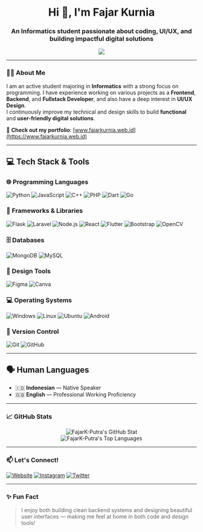 <h1 align="center">Hi 👋, I'm Fajar Kurnia</h1>
<h3 align="center">An Informatics student passionate about coding, UI/UX, and building impactful digital solutions</h3>

<p align="center">
  <img src="https://readme-typing-svg.herokuapp.com?font=Fira+Code&size=20&pause=1000&center=true&vCenter=true&width=435&lines=Welcome+to+my+GitHub+profile!" />
</p>

---

### 👨‍💻 About Me

I am an active student majoring in **Informatics** with a strong focus on programming. I have experience working on various projects as a **Frontend**, **Backend**, and **Fullstack Developer**, and also have a deep interest in **UI/UX Design**.  
I continuously improve my technical and design skills to build **functional** and **user-friendly digital solutions**.

🔗 **Check out my portfolio**: [www.fajarkurnia.web.id](https://www.fajarkurnia.web.id)

---

## 💻 Tech Stack & Tools

### 🌐 Programming Languages
![Python](https://img.shields.io/badge/Python-3776AB?style=for-the-badge&logo=python&logoColor=white)
![JavaScript](https://img.shields.io/badge/JavaScript-FCDC00?style=for-the-badge&logo=javascript&logoColor=black)
![C++](https://img.shields.io/badge/C++-00599C?style=for-the-badge&logo=c%2B%2B&logoColor=white)
![PHP](https://img.shields.io/badge/PHP-777BB4?style=for-the-badge&logo=php&logoColor=white)
![Dart](https://img.shields.io/badge/Dart-0175C2?style=for-the-badge&logo=dart&logoColor=white)
![Go](https://img.shields.io/badge/Go-00ADD8?style=for-the-badge&logo=go&logoColor=white)

### 🚀 Frameworks & Libraries
![Flask](https://img.shields.io/badge/Flask-000000?style=for-the-badge&logo=flask&logoColor=white)
![Laravel](https://img.shields.io/badge/Laravel-FF2D20?style=for-the-badge&logo=laravel&logoColor=white)
![Node.js](https://img.shields.io/badge/Node.js-339933?style=for-the-badge&logo=node.js&logoColor=white)
![React](https://img.shields.io/badge/React-61DAFB?style=for-the-badge&logo=react&logoColor=black)
![Flutter](https://img.shields.io/badge/Flutter-02569B?style=for-the-badge&logo=flutter&logoColor=white)
![Bootstrap](https://img.shields.io/badge/Bootstrap-563D7C?style=for-the-badge&logo=bootstrap&logoColor=white)
![OpenCV](https://img.shields.io/badge/OpenCV-5C3EE8?style=for-the-badge&logo=opencv&logoColor=white)

### 🗄️ Databases
![MongoDB](https://img.shields.io/badge/MongoDB-4EA94B?style=for-the-badge&logo=mongodb&logoColor=white)
![MySQL](https://img.shields.io/badge/MySQL-00758F?style=for-the-badge&logo=mysql&logoColor=white)

### 🎨 Design Tools
![Figma](https://img.shields.io/badge/Figma-F24E1E?style=for-the-badge&logo=figma&logoColor=white)
![Canva](https://img.shields.io/badge/Canva-00C4CC?style=for-the-badge&logo=canva&logoColor=white)

### 💻 Operating Systems
![Windows](https://img.shields.io/badge/Windows-0078D7?style=for-the-badge&logo=windows&logoColor=white)
![Linux](https://img.shields.io/badge/Linux-FCC624?style=for-the-badge&logo=linux&logoColor=black)
![Ubuntu](https://img.shields.io/badge/Ubuntu-E95420?style=for-the-badge&logo=ubuntu&logoColor=white)
![Android](https://img.shields.io/badge/Android-3DDC84?style=for-the-badge&logo=android&logoColor=white)

### 🔧 Version Control
![Git](https://img.shields.io/badge/Git-F05032?style=for-the-badge&logo=git&logoColor=white)
![GitHub](https://img.shields.io/badge/GitHub-181717?style=for-the-badge&logo=github&logoColor=white)

---

## 🗣 Human Languages

- 🇮🇩 **Indonesian** — Native Speaker  
- 🇬🇧 **English** — Professional Working Proficiency

---

### 📈 GitHub Stats

<p align="center">
  <img src="https://github-readme-stats.vercel.app/api?username=FajarK-Putra&show_icons=true&theme=radical" alt="FajarK-Putra's GitHub Stat" />
  <br/>
  <img src="https://github-readme-stats.vercel.app/api/top-langs/?username=FajarK-Putra&layout=compact&theme=radical" alt="FajarK-Putra's Top Languages" />
</p>

---

### 📫 Let's Connect!

[![Website](https://img.shields.io/badge/Website-www.fajarkurnia.web.id-blue?style=flat-square&logo=google-chrome)](https://www.fajarkurnia.web.id)
[![Instagram](https://img.shields.io/badge/Instagram-fjrkurniaa_-E4405F?style=flat-square&logo=instagram&logoColor=white)](https://www.instagram.com/fjrkurniaa_/)
[![Twitter](https://img.shields.io/badge/Twitter-@fjrkurniaa_-1DA1F2?style=flat-square&logo=twitter&logoColor=white)](https://x.com/fjrkurniaa_)

<!-- Tambahkan LinkedIn dan Email jika tersedia -->

---

### ✨ Fun Fact

> I enjoy both building clean backend systems and designing beautiful user interfaces — making me feel at home in both code and design tools!

